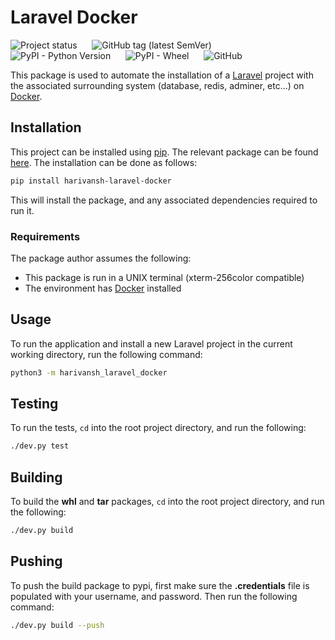 # Laravel Docker

![Project status](https://img.shields.io/badge/status-active-brightgreen?&style=flat-square)
&nbsp;&nbsp;&nbsp;&nbsp;
![GitHub tag (latest SemVer)](https://img.shields.io/github/v/tag/merchant-prince/laravel-docker?label=version&style=flat-square)
&nbsp;&nbsp;&nbsp;&nbsp;
![PyPI - Python Version](https://img.shields.io/pypi/pyversions/harivansh-laravel-docker?style=flat-square)
&nbsp;&nbsp;&nbsp;&nbsp;
![PyPI - Wheel](https://img.shields.io/pypi/wheel/harivansh-laravel-docker?style=flat-square)
&nbsp;&nbsp;&nbsp;&nbsp;
![GitHub](https://img.shields.io/github/license/merchant-prince/laravel-docker?style=flat-square)

This package is used to automate the installation of a [Laravel](https://laravel.com) project with the associated
surrounding system (database, redis, adminer, etc...) on [Docker](https://www.docker.com).

## Installation

This project can be installed using [pip](https://pip.pypa.io/en/stable).
The relevant package can be found [here](https://pypi.org/project/harivansh-laravel-docker).
The installation can be done as follows:

```sh
pip install harivansh-laravel-docker
```

This will install the package, and any associated dependencies required to run it.

### Requirements

The package author assumes the following:

* This package is run in a UNIX terminal (xterm-256color compatible)
* The environment has [Docker](https://www.docker.com) installed

## Usage

To run the application and install a new Laravel project in the current working directory, run the following command:

```sh
python3 -m harivansh_laravel_docker
```

## Testing

To run the tests, ```cd``` into the root project directory, and run the following:

```sh
./dev.py test
```

## Building

To build the **whl** and **tar** packages, ```cd``` into the root project directory, and run the following:

```sh
./dev.py build
```

## Pushing

To push the build package to pypi, first make sure the **.credentials** file is populated with your username, and
password. Then run the following command:

```sh
./dev.py build --push
```
